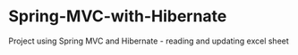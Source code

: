 # Spring-MVC-with-Hibernate
Project using Spring MVC and Hibernate - reading and updating excel sheet

